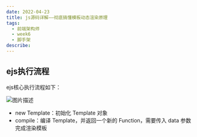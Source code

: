 ```yaml
---
date: 2022-04-23
title: js源码详解——彻底搞懂模板动态渲染原理
tags:
  - 前端架构师
  - week6
  - 脚手架
describe:
---
```




## ejs执行流程

ejs核心执行流程如下：

![图片描述](https://oss.filway.cn/filway-blog/5ffa6a54081ba5b206920880.jpg)

- new Template：初始化 Template 对象
- compile：编译 Template，并返回一个新的 Function，需要传入 data 参数完成渲染模板